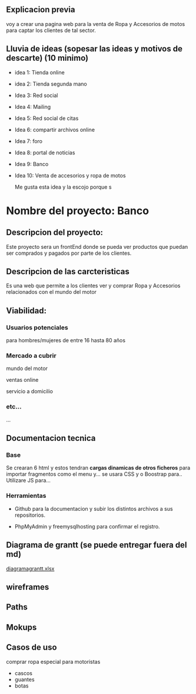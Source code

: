 ## Explicacion previa

voy a crear una pagina web para la venta de Ropa y Accesorios de motos para captar los clientes de tal sector.

## Lluvia de ideas (sopesar las ideas y motivos de descarte) (10 minimo)

- idea 1:
  Tienda online
- idea 2:
  Tienda segunda mano
- Idea 3:
  Red social
- Idea 4:
  Mailing
- Idea 5:
  Red social de citas
- Idea 6:
  compartir archivos online
- Idea 7:
  foro
- Idea 8:
  portal de noticias
- Idea 9:
  Banco
- Idea 10:
  Venta de accesorios y ropa de motos

  Me gusta esta idea y la escojo porque s

# Nombre del proyecto: **Banco**

## Descripcion del proyecto:

Este proyecto sera un frontEnd donde se pueda ver productos que puedan ser comprados y pagados por parte de los clientes.

## Descripcion de las carcteristicas

Es una web que permite a los clientes ver y comprar Ropa y Accesorios relacionados con el mundo del motor

## Viabilidad:

### Usuarios potenciales

para hombres/mujeres de entre 16 hasta 80 años

### Mercado a cubrir

mundo del motor

ventas online

servicio a domicilio

### etc...

...

## Documentacion tecnica

### Base

Se crearan 6 html y estos tendran **cargas dinamicas de otros ficheros** para importar fragmentos como el menu y...
se usara CSS y o Boostrap para..
Utilizare JS para...

### Herramientas

- Github para la documentacion y subir los distintos archivos a sus repositorios.

- PhpMyAdmin y freemysqlhosting para confirmar el registro.

## Diagrama de grantt (se puede entregar fuera del md)

[diagramagrantt.xlsx](./diagramagrantt.xlsx)

## wireframes

[]()

## Paths

## Mokups

## Casos de uso

comprar ropa especial para motoristas

- cascos
- guantes
- botas
